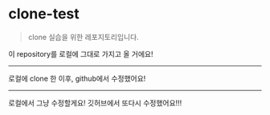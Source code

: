 # clone-test
> clone 실습을 위한 레포지토리입니다.

이 repository를 로컬에 그대로 가지고 올 거에요!

---
로컬에 clone 한 이후, github에서 수정했어요!

---
로컬에서 그냥 수정할게요!
깃허브에서 또다시 수정했어요!!!
